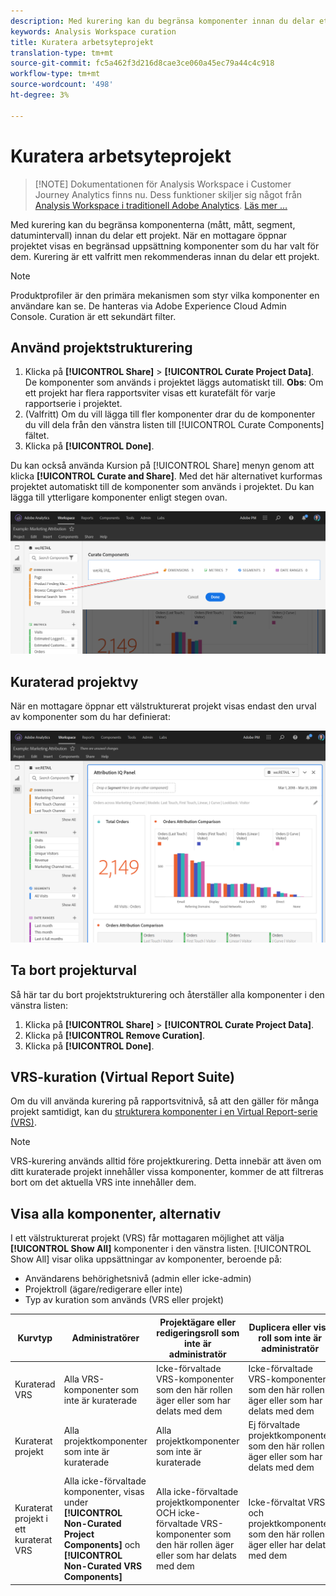 ```yaml
---
description: Med kurering kan du begränsa komponenter innan du delar ett projekt.
keywords: Analysis Workspace curation
title: Kuratera arbetsyteprojekt
translation-type: tm+mt
source-git-commit: fc5a462f3d216d8cae3ce060a45ec79a44c4c918
workflow-type: tm+mt
source-wordcount: '498'
ht-degree: 3%

---
```



# Kuratera arbetsyteprojekt

>[!NOTE] Dokumentationen för Analysis Workspace i Customer Journey Analytics finns nu. Dess funktioner skiljer sig något från [Analysis Workspace i traditionell Adobe Analytics](https://docs.adobe.com/content/help/en/analytics/analyze/analysis-workspace/home.html). [Läs mer …](/help/getting-started/cja-aa.md)

Med kurering kan du begränsa komponenterna (mått, mått, segment, datumintervall) innan du delar ett projekt. När en mottagare öppnar projektet visas en begränsad uppsättning komponenter som du har valt för dem. Kurering är ett valfritt men rekommenderas innan du delar ett projekt.

>[!NOTE]
> Produktprofiler är den primära mekanismen som styr vilka komponenter en användare kan se. De hanteras via Adobe Experience Cloud Admin Console. Curation är ett sekundärt filter.

## Använd projektstrukturering

1. Klicka på **[!UICONTROL Share]** > **[!UICONTROL Curate Project Data]**.
De komponenter som används i projektet läggs automatiskt till.
   **Obs**: Om ett projekt har flera rapportsviter visas ett kuratefält för varje rapportserie i projektet.
1. (Valfritt) Om du vill lägga till fler komponenter drar du de komponenter du vill dela från den vänstra listen till [!UICONTROL Curate Components] fältet.
1. Klicka på **[!UICONTROL Done]**.

Du kan också använda Kursion på [!UICONTROL Share] menyn genom att klicka **[!UICONTROL Curate and Share]**. Med det här alternativet kurformas projektet automatiskt till de komponenter som används i projektet. Du kan lägga till ytterligare komponenter enligt stegen ovan.

![](assets/curation-field.png)

## Kuraterad projektvy

När en mottagare öppnar ett välstrukturerat projekt visas endast den urval av komponenter som du har definierat:

![](assets/curate-project.png)

## Ta bort projekturval

Så här tar du bort projektstrukturering och återställer alla komponenter i den vänstra listen:
1. Klicka på **[!UICONTROL Share]** > **[!UICONTROL Curate Project Data]**.
1. Klicka på **[!UICONTROL Remove Curation]**.
1. Klicka på **[!UICONTROL Done]**.

## VRS-kuration (Virtual Report Suite)

Om du vill använda kurering på rapportsvitnivå, så att den gäller för många projekt samtidigt, kan du [strukturera komponenter i en Virtual Report-serie (VRS)](https://docs.adobe.com/content/help/en/analytics/components/virtual-report-suites/vrs-components.html).

>[!NOTE]
> VRS-kurering används alltid före projektkurering. Detta innebär att även om ditt kuraterade projekt innehåller vissa komponenter, kommer de att filtreras bort om det aktuella VRS inte innehåller dem.

## Visa alla komponenter, alternativ

I ett välstrukturerat projekt (VRS) får mottagaren möjlighet att välja **[!UICONTROL Show All]** komponenter i den vänstra listen. [!UICONTROL Show All] visar olika uppsättningar av komponenter, beroende på:

* Användarens behörighetsnivå (admin eller icke-admin)
* Projektroll (ägare/redigerare eller inte)
* Typ av kuration som används (VRS eller projekt)

| Kurvtyp | Administratörer | Projektägare eller redigeringsroll som inte är administratör | Duplicera eller visa roll som inte är administratör |
|---|---|---|---|
| Kuraterad VRS | Alla VRS-komponenter som inte är kuraterade | Icke-förvaltade VRS-komponenter som den här rollen äger eller som har delats med dem | Icke-förvaltade VRS-komponenter som den här rollen äger eller som har delats med dem |
| Kuraterat projekt | Alla projektkomponenter som inte är kuraterade | Alla projektkomponenter som inte är kuraterade | Ej förvaltade projektkomponenter som den här rollen äger eller som har delats med dem |
| Kuraterat projekt i ett kuraterat VRS | Alla icke-förvaltade komponenter, visas under **[!UICONTROL Non-Curated Project Components]** och **[!UICONTROL Non-Curated VRS Components]** | Alla icke-förvaltade projektkomponenter OCH icke-förvaltade VRS-komponenter som den här rollen äger eller som har delats med dem | Icke-förvaltat VRS och projektkomponenter som den här rollen äger eller har delats med dem |
